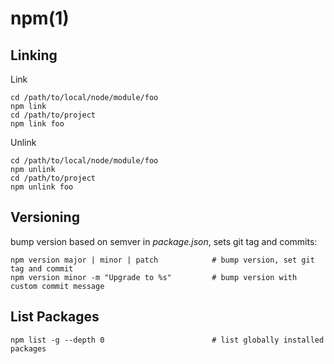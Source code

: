 # npm(1)

## Linking

  Link

    cd /path/to/local/node/module/foo
    npm link
    cd /path/to/project
    npm link foo

  Unlink

    cd /path/to/local/node/module/foo
    npm unlink
    cd /path/to/project
    npm unlink foo

## Versioning

  bump version based on semver in _package.json_, sets git tag and commits:

    npm version major | minor | patch            # bump version, set git tag and commit
    npm version minor -m "Upgrade to %s"         # bump version with custom commit message

## List Packages

    npm list -g --depth 0                        # list globally installed packages

